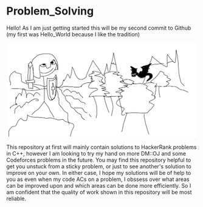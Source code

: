# Problem_Solving
Hello! As I am just getting started this will be my second commit to Github (my first was Hello_World because I like the tradition)

![alt text](Escapism.png)

This repository at first will mainly contain solutions to HackerRank problems in C++, however I am looking to try my hand on more DM::OJ and some Codeforces problems in the future.
You may find this repository helpful to get you unstuck from a sticky problem, or just to see another's solution to improve on your own. In either case, I hope my solutions will be of help to you as even when my code ACs on a problem, I obssess over what areas can be improved upon and which areas can be done more efficiently. So I am confident that the quality of work shown in this repository will be most reliable.
